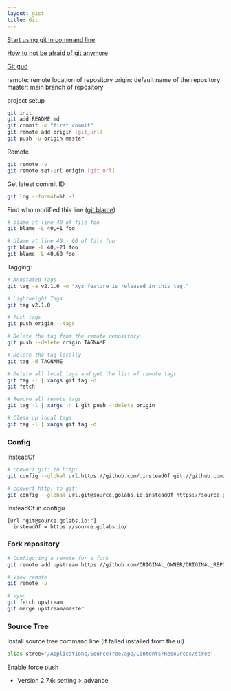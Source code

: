 ```yaml
---
layout: gist
title: Git
---
```


[Start using git in command line](https://docs.gitlab.com/ee/gitlab-basics/start-using-git.html)

[How to not be afraid of git anymore](https://medium.freecodecamp.org/how-not-to-be-afraid-of-git-anymore-fe1da7415286)

[Git gud](https://gist.github.com/carlmjohnson/9c3a4507b432c5a03acd1e8830a02a50)

remote: remote location of repository
origin: default name of the repository
master: main branch of repository

project setup
```sh
git init
git add README.md
git commit -m "first commit"
git remote add origin [git_url]
git push -u origin master
```

Remote
```sh
git remote -v
git remote set-url origin [git_url]
```

Get latest commit ID
```sh
git log --format=%h -1
```

Find who modified this line ([git blame](https://git-scm.com/docs/git-blame))
```sh
# blame at line 40 of file foo
git blame -L 40,+1 foo

# blame at line 40 - 60 of file foo
git blame -L 40,+21 foo
git blame -L 40,60 foo
```

Tagging:
```sh
# Annotated Tags
git tag -a v2.1.0 -m "xyz feature is released in this tag."

# Lightweight Tags
git tag v2.1.0

# Push tags
git push origin --tags

# Delete the tag from the remote repository
git push --delete origin TAGNAME

# Delete the tag locally
git tag -d TAGNAME

# Delete all local tags and get the list of remote tags
git tag -l | xargs git tag -d
git fetch

# Remove all remote tags
git tag -l | xargs -n 1 git push --delete origin

# Clean up local tags
git tag -l | xargs git tag -d
```



### Config

InsteadOf
```sh
# convert git: to http:
git config --global url.https://github.com/.insteadOf git://github.com/

# convert http: to git:
git config --global url.git@source.golabs.io.insteadOf https://source.golabs.io
```

InsteadOf in configu
```
[url "git@source.golabs.io:"]
  insteadOf = https://source.golabs.io/
```


### Fork repository

```sh
# Configuring a remote for a fork
git remote add upstream https://github.com/ORIGINAL_OWNER/ORIGINAL_REPOSITORY.git

# View remote
git remote -v

# sync
git fetch upstream
git merge upstream/master
```


### Source Tree

Install source tree command line (if failed installed from the ui)
```sh
alias stree='/Applications/SourceTree.app/Contents/Resources/stree'
```

Enable force push
- Version 2.7.6: setting > advance
